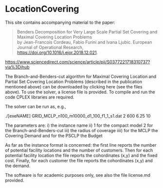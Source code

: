 # LocationCovering
This site contains accompanying material to the paper:

> Benders Decomposition for Very Large Scale Partial Set Covering and Maximal Covering Location Problems  
by Jean-Francois Cordeau, Fabio Furini and Ivana Ljubic. European Journal of Operational Research, https://doi.org/10.1016/j.ejor.2018.12.021.

https://www.sciencedirect.com/science/article/pii/S0377221718310737?via%3Dihub

The Branch-and-Benders-cut algorithm for Maximal Covering Location and  Partial Set Covering Location Problems (described in the publication mentioned above) can be downloaded by clicking here (see the files above). To use the solver, a license file is provided. To compile and run the code  CPLEX libraries are required.

The solver can be run as, e.g.,

./[exeNAME] GRID_MCLP_n100_m10000_d1_100_f1_1_s1.dat 2 600  6.25 10

The parameters are: i) the instance name ii) 1 for the compact model 2 for the Branch-and-Benders-cut iii) the radius of coverage iiii) for the MCLP the Covering Demand and for the PSCLP the Budget

As far as the instance format is concerned: the first line reports the number of potential facility locations and the number of customers. Then for each potential facility location the file reports the cohordinates (x,y) and the  fixed cost. Finally, for each customer the file reports the cohordinates (x,y) and the demand.    

The software is for academic purposes only, see also the file license.md  provided.

